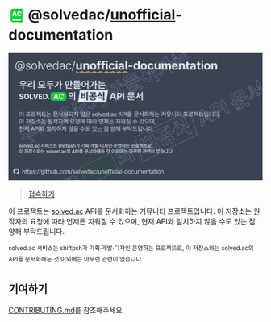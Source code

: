 # <sub><img src="favicon.svg" height="32" /></sub> @solvedac/<ins>unofficial</ins>-documentation

[![banner](assets/solvedac-ud-full.png)](https://solvedac.github.io/unofficial-documentation)

> [접속하기](https://solvedac.github.io/unofficial-documentation)

이 프로젝트는 [solved.ac](https://solved.ac/) API를 문서화하는 커뮤니티 프로젝트입니다. 이 저장소는 원작자의 요청에 따라 언제든 지워질 수 있으며, 현재 API와 일치하지 않을 수도 있는 점 양해 부탁드립니다.

<sup>solved.ac 서비스는 shiftpsh가 기획·개발·디자인·운영하는 프로젝트로, 이 저장소와는 solved.ac의 API를 문서화해둔 것 이외에는 아무런 관련이 없습니다.</sup>

## 기여하기

[CONTRIBUTING.md](CONTRIBUTING.md)를 참조해주세요.
